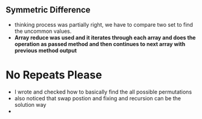 ## Symmetric Difference
- thinking process was partially right, we have to compare two set to find the uncommon values.
- **Array reduce was used and it iterates through each array and does the operation as passed method and then continues to next array with previous method output**

# No Repeats Please
- I wrote and checked how to basically find the all possible permutations
- also noticed that swap postion and fixing and recursion can be the solution way
- 
